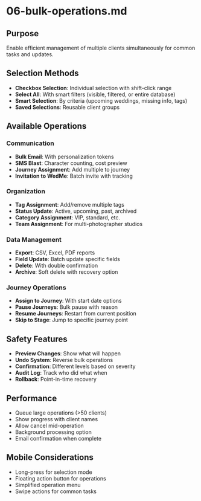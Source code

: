 # 06-bulk-operations.md

## Purpose

Enable efficient management of multiple clients simultaneously for common tasks and updates.

## Selection Methods

- **Checkbox Selection**: Individual selection with shift-click range
- **Select All**: With smart filters (visible, filtered, or entire database)
- **Smart Selection**: By criteria (upcoming weddings, missing info, tags)
- **Saved Selections**: Reusable client groups

## Available Operations

### Communication

- **Bulk Email**: With personalization tokens
- **SMS Blast**: Character counting, cost preview
- **Journey Assignment**: Add multiple to journey
- **Invitation to WedMe**: Batch invite with tracking

### Organization

- **Tag Assignment**: Add/remove multiple tags
- **Status Update**: Active, upcoming, past, archived
- **Category Assignment**: VIP, standard, etc.
- **Team Assignment**: For multi-photographer studios

### Data Management

- **Export**: CSV, Excel, PDF reports
- **Field Update**: Batch update specific fields
- **Delete**: With double confirmation
- **Archive**: Soft delete with recovery option

### Journey Operations

- **Assign to Journey**: With start date options
- **Pause Journeys**: Bulk pause with reason
- **Resume Journeys**: Restart from current position
- **Skip to Stage**: Jump to specific journey point

## Safety Features

- **Preview Changes**: Show what will happen
- **Undo System**: Reverse bulk operations
- **Confirmation**: Different levels based on severity
- **Audit Log**: Track who did what when
- **Rollback**: Point-in-time recovery

## Performance

- Queue large operations (>50 clients)
- Show progress with client names
- Allow cancel mid-operation
- Background processing option
- Email confirmation when complete

## Mobile Considerations

- Long-press for selection mode
- Floating action button for operations
- Simplified operation menu
- Swipe actions for common tasks